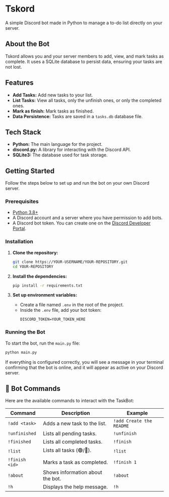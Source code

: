 # Tskord

A simple Discord bot made in Python to manage a to-do list directly on your server.

## About the Bot

Tskord allows you and your server members to add, view, and mark tasks as complete. It uses a SQLite database to persist data, ensuring your tasks are not lost.

## Features

  * **Add Tasks:** Add new tasks to your list.
  * **List Tasks:** View all tasks, only the unfinish ones, or only the completed ones.
  * **Mark as finish:** Mark tasks as finished.
  * **Data Persistence:** Tasks are saved in a `tasks.db` database file.

## Tech Stack

  * **Python:** The main language for the project.
  * **discord.py:** A library for interacting with the Discord API.
  * **SQLite3:** The database used for task storage.

## Getting Started

Follow the steps below to set up and run the bot on your own Discord server.

### **Prerequisites**

  * [Python 3.8+](https://www.python.org/downloads/)
  * A Discord account and a server where you have permission to add bots.
  * A Discord bot token. You can create one on the [Discord Developer Portal](https://discord.com/developers/applications).

### **Installation**

1.  **Clone the repository:**

    ```bash
    git clone https://YOUR-USERNAME/YOUR-REPOSITORY.git
    cd YOUR-REPOSITORY
    ```

2.  **Install the dependencies:**

    ```bash
    pip install -r requirements.txt
    ```

3.  **Set up environment variables:**

      * Create a file named `.env` in the root of the project.
      * Inside the `.env` file, add your bot token:
        ```
        DISCORD_TOKEN=YOUR_TOKEN_HERE
        ```

### **Running the Bot**

To start the bot, run the `main.py` file:

```bash
python main.py
```

If everything is configured correctly, you will see a message in your terminal confirming that the bot is online, and it will appear as active on your Discord server.

## 📝 Bot Commands

Here are the available commands to interact with the TaskBot:

| Command | Description | Example |
|---|---|---|
| `!add <task>` | Adds a new task to the list. | `!add Create the README` |
| `!unfinished` | Lists all pending tasks. | `!unfinish` |
| `!finished` | Lists all completed tasks. | `!finish` |
| `!list` | Lists all tasks (🟢/🔴). | `!list` |
| `!finish <id>` | Marks a task as completed. | `!finish 1` |
| `!about` | Shows information about the bot. | `!about` |
| `!h` | Displays the help message. | `!h` |
